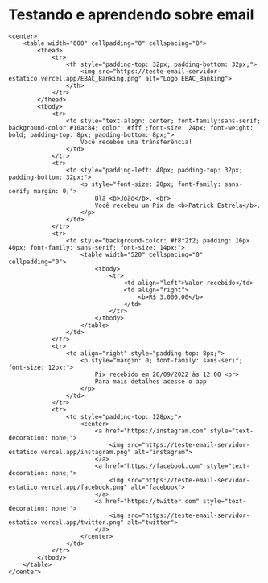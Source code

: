 <h1> Testando e aprendendo sobre email</h1>

<!DOCTYPE html>
<html lang="pt-BR">
<head>
    <meta charset="UTF-8">
    <meta name="viewport" content="width=device-width, initial-scale=1.0">
    <title>Email</title>
</head>
<body>

    <center>
        <table width="600" cellpadding="0" cellspacing="0">
            <thead>
                <tr>
                    <th style="padding-top: 32px; padding-bottom: 32px;">
                        <img src="https://teste-email-servidor-estatico.vercel.app/EBAC_Banking.png" alt="Logo EBAC_Banking">
                    </th>
                </tr>
            </thead>
            <tbody>
                <tr>
                    <td style="text-align: center; font-family:sans-serif; background-color:#10ac84; color: #fff ;font-size: 24px; font-weight: bold; padding-top: 8px; padding-bottom: 8px;">
                        Você recebeu uma trânsferência!
                    </td>
                </tr>
                <tr>
                    <td style="padding-left: 40px; padding-top: 32px; padding-bottom: 32px;">
                        <p style="font-size: 20px; font-family: sans-serif; margin: 0;">
                            Olá <b>João</b>. <br>
                            Você recebeu um Pix de <b>Patrick Estrela</b>.
                        </p>
                    </td>
                </tr>
                <tr>
                    <td style="background-color: #f8f2f2; padding: 16px 40px; font-family: sans-serif; font-size: 14px;">
                        <table width="520" cellspacing="0" cellpadding="0">
                            <tbody>
                                <tr>
                                    <td align="left">Valor recebido</td>
                                    <td align="right">
                                        <b>R$ 3.000,00</b>
                                    </td>
                                </tr>
                            </tbody>
                        </table>
                    </td>
                </tr>
                <tr>
                    <td align="right" style="padding-top: 8px;">
                        <p style="margin: 0; font-family: sans-serif; font-size: 12px;">
                            Pix recebido em 20/09/2022 às 12:00 <br>
                            Para mais detalhes acesse o app
                        </p>
                    </td>
                </tr>
                <tr>
                    <td style="padding-top: 128px;">
                        <center>
                            <a href="https://instagram.com" style="text-decoration: none;">
                                <img src="https://teste-email-servidor-estatico.vercel.app/instagram.png" alt="instagram">
                            </a>
                            <a href="https://facebook.com" style="text-decoration: none;">
                                <img src="https://teste-email-servidor-estatico.vercel.app/facebook.png" alt="facebook">
                            </a>
                            <a href="https://twitter.com" style="text-decoration: none;">
                                <img src="https://teste-email-servidor-estatico.vercel.app/twitter.png" alt="twitter">
                            </a>
                        </center>
                    </td>
                </tr>
            </tbody>
        </table>
    </center>
    
</body>
</html>
